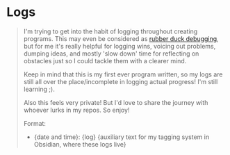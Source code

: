 # Logs
> I'm trying to get into the habit of logging throughout creating programs. This may even be considered as [rubber duck debugging](https://en.wikipedia.org/wiki/Rubber_duck_debugging), but for me it's really helpful for logging wins, voicing out problems, dumping ideas, and mostly 'slow down' time for reflecting on obstacles just so I could tackle them with a clearer mind.
>
> Keep in mind that this is my first ever program written, so my logs are still all over the place/incomplete in logging actual progress! I'm still learning ;).
>
> Also this feels very private! But I'd love to share the journey with whoever lurks in my repos. So enjoy!
>
> Format:
> - {date and time}: {log} {auxiliary text for my tagging system in Obsidian, where these logs live}


